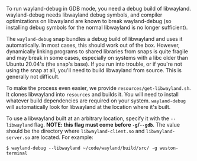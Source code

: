 To run wayland-debug in GDB mode, you need a debug build of libwayland. wayland-debug needs libwayland debug symbols, and compiler optimizations on libwayland are known to break wayland-debug (so installing debug symbols for the normal libwayland is no longer sufficient).

The `wayland-debug` snap bundles a debug build of libwayland and uses it automatically. In most cases, this should work out of the box. However, dynamically linking programs to shared libraries from snaps is quite fragile and may break in some cases, especially on systems with a libc older than Ubuntu 20.04's (the snap's base). If you run into trouble, or if you're not using the snap at all, you'll need to build libwayland from source. This is generally not difficult.

To make the process even easier, we provide `resources/get-libwayland.sh`. It clones libwayland into `resources` and builds it. You will need to install whatever build dependencies are required on your system. `wayland-debug` will automatically look for libwayland at the location where it's built.

To use a libwayland built at an arbitrary location, specify it with the `--libwayland` flag. __NOTE: this flag must come before `-g`/`--gdb`__. The value should be the directory where `libwayland-client.so` and `libwayland-server.so` are located. For example:
```
$ wayland-debug --libwayland ~/code/wayland/build/src/ -g weston-terminal
```
